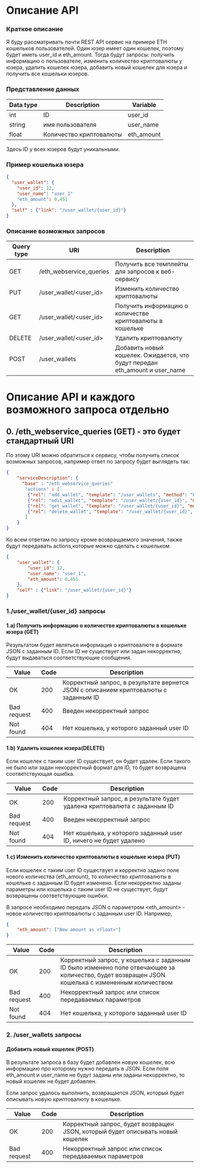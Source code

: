 # Описание API

### Краткое описание 

Я буду рассматривать почти REST API сервис на примере ETH кошельков пользователей. Один юзер имеет один кошелек, поэтому будет иметь user_id и eth_amount. Тогда будут запросы: получить информацию о пользователе, изменить количество криптовалюты у юзера, удалить кошелек юзера, добавить новый кошелек для юзера и получить все кошельки юзеров.

### Представление данных

| Data type | Description | Variable |
| ------ | ------ | ------ |
| int |ID | user_id |
|string| имя пользователя | user_name|
| float | Количество криптовалюты | eth_amount |

Здесь ID у всех юзеров будут уникальными. 

### Пример кошелька юзера

```json
{
  "user_wallet": {
    "user_id": 12,
    "user_name": "user_1"
    "eth_amount": 0.451
  },
  "self" : {"link": "/user_wallet/{user_id}"}
}
```

### Описание возможных запросов

| Query type | URI | Description |
| ------ | ------ | ------ |
| GET| /eth_webservice_queries | Получить все темплейты для запросов к веб-сервису|
|  PUT | /user_wallet/<user_id> | Изменить количество криптовалюты |
|  GET | /user_wallet/<user_id> | Получить информацию о количестве криптовалюты в кошельке |
|  DELETE | /user_wallet/<user_id> | Удалить криптовалюту |
|  POST | /user_wallets | Добавить новый кошелек. Ожидается, что будут передан eth_amount и user_name |

# Описание API и каждого возможного запроса отдельно 

## 0. /eth_webservice_queries (GET) - это будет стандартный URI
По этому URI можно обратиться к сервису, чтобы получить список возможных запросов, например ответ по запросу будет выглядеть так:
```json
{
    "serviceDescription": {
      "base" : "/eth_webservice_queries" 
       "actions" : [
        {"rel": "add_wallet", "template": "/user_wallets", "method": "POST", "required_data":["eth_amount", "user_name"]},
        {"rel": "edit_wallet", "template": "/user_wallet/{user_id}", "method": "PUT", "required_data":["eth_amount"]},
        {"rel": "get_wallet", "template": "/user_wallet/{user_id}", "method": "GET", "required_data":[]},
        {"rel": "delete_wallet", "template": "/user_wallet/{user_id}", "method": "DELETE", "required_data":[]}
       ]
    }
}
```
Ко всем ответам по запросу кроме возвращаемого значения, также будут передавать actions,которые можно сделать с кошельком

```json
{
    "user_wallet": { 
        "user_id": 12,
        "user_name": "user_1",
        "eth_amount": 0.451
    },
    "self" : {"link": "/user_wallet/{user_id}"}
}
```

### 1./user_wallet/{user_id} запросы

#### 1.a) Получить информацию о количестве криптовалюты в кошельке юзера (GET)

Результатом будет являться информация о криптовалюте в формате JSON с заданным ID. Если ID не существует или задан некорректно, будут выдаваться соответствующие сообщения.

| Value | Code | Description |
| ------ | ------ | ------ |
|  OK | 200 | Корректный запрос, в результате вернется JSON с описанием криптовалюты с заданным ID |
|  Bad request | 400 | Введен некорректный запрос |
|  Not found | 404 | Нет кошелька, у которого заданный user ID |

#### 1.b) Удалить кошелек юзера(DELETE)

Если кошелек с таким user ID существует, он будет удален. Если такого не было или задан некорректный формат для ID, то будет возвращена соответствующая ошибка.

| Value | Code | Description |
| ------ | ------ | ------ |
|  OK | 200 | Корректный запрос, в результате будет удалена криптовалюта с заданным ID |
|  Bad request | 400 | Введен некорректный запрос |
|  Not found | 404 | Нет кошелька, у которого заданный user ID, ничего не будет удалено |

#### 1.c) Изменить количество криптовалюты в кошельке юзера (PUT)

Если кошелек с таким user ID существует и корректно задано поле нового количества (eth_amount), то количество криптовалюты в кошельке с заданным ID будет изменено. Если некорректно заданы параметры или кошелька с таким user ID не существует, будут возвращены соответствующие ошибки. 

В запросе необходимо передать JSON с параметром <eth_amount> - новое количество криптовалюты с заданным user ID. Например,

```json
{
    "eth_amount": ["New amount as <float>"]
}
```

| Value | Code | Description |
| ------ | ------ | ------ |
|  OK | 200 | Корректный запрос, у кошелька с заданным ID было изменено поле отвечающее за количество, будет возвращен JSON кошелька с измененным количеством|
|  Bad request | 400 | Некорректный запрос или список передаваемых параметров |
|  Not found | 404 | Нет кошелька, у которого заданный user ID |

### 2. /user_wallets запросы

#### Добавить новый кошелек (POST)

В результате запроса в базу будет добавлен новую кошелек, всю информацию про которому нужно передать в JSON. Если поля eth_amount и user_name не будут заданы или заданы некорректно, то новый кошелек не будет добавлен.

Если запрос удалось выполнить, возвращается JSON, который будет описывать новую криптовалюту в кошельке. 

| Value | Code | Description |
| ------ | ------ | ------ |
|  OK | 200 | Корректный запрос, будет возвращен JSON, который будет описывать новый кошелек |
|  Bad request | 400 | Некорректный запрос или список передаваемых параметров |

